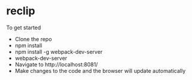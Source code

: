 # reclip

To get started

* Clone the repo
* npm install
* npm install -g webpack-dev-server
* webpack-dev-server
* Navigate to http://localhost:8081/
* Make changes to the code and the browser will update automatically
